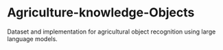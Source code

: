 # Agriculture-knowledge-Objects
Dataset and implementation for agricultural object recognition using large language models.
